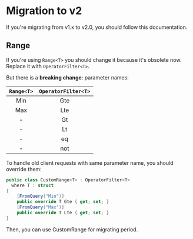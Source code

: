 # Migration to v2
If you're migrating from v1.x to v2.0, you should follow this documentation.

## Range
If you're using `Range<T>` you should change it because it's obsolete now. Replace it with `OperatorFilter<T>`.

But there is a **breaking change**: parameter names:

| `Range<T>` | `OperatorFilter<T>` |
| :---: | :---: |
| Min | Gte |
| Max | Lte |
| -   | Gt  |
| -   | Lt  |
| -   | eq  |
| -   | not |

To handle old client requests with same parameter name, you should override them:

```csharp
public class CustomRange<T> : OperatorFilter<T>
  where T : struct
{
    [FromQuery("Min")]
    public override T Gte { get; set; }
    [FromQuery("Max")]
    public override T Lte { get; set; }
}
```
Then, you can use CustomRange for migrating period.

